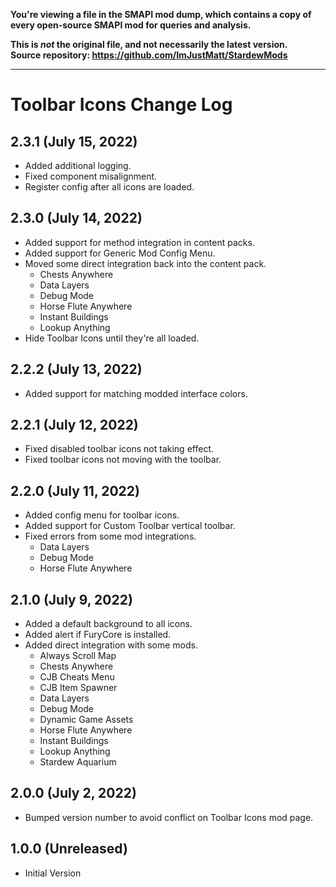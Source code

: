 **You're viewing a file in the SMAPI mod dump, which contains a copy of every open-source SMAPI mod
for queries and analysis.**

**This is _not_ the original file, and not necessarily the latest version.**  
**Source repository: https://github.com/ImJustMatt/StardewMods**

----

# Toolbar Icons Change Log

## 2.3.1 (July 15, 2022)

* Added additional logging.
* Fixed component misalignment.
* Register config after all icons are loaded.

## 2.3.0 (July 14, 2022)

* Added support for method integration in content packs.
* Added support for Generic Mod Config Menu.
* Moved some direct integration back into the content pack.
    * Chests Anywhere
    * Data Layers
    * Debug Mode
    * Horse Flute Anywhere
    * Instant Buildings
    * Lookup Anything
* Hide Toolbar Icons until they're all loaded.

## 2.2.2 (July 13, 2022)

* Added support for matching modded interface colors.

## 2.2.1 (July 12, 2022)

* Fixed disabled toolbar icons not taking effect.
* Fixed toolbar icons not moving with the toolbar.

## 2.2.0 (July 11, 2022)

* Added config menu for toolbar icons.
* Added support for Custom Toolbar vertical toolbar.
* Fixed errors from some mod integrations.
    * Data Layers
    * Debug Mode
    * Horse Flute Anywhere

## 2.1.0 (July 9, 2022)

* Added a default background to all icons.
* Added alert if FuryCore is installed.
* Added direct integration with some mods.
    * Always Scroll Map
    * Chests Anywhere
    * CJB Cheats Menu
    * CJB Item Spawner
    * Data Layers
    * Debug Mode
    * Dynamic Game Assets
    * Horse Flute Anywhere
    * Instant Buildings
    * Lookup Anything
    * Stardew Aquarium

## 2.0.0 (July 2, 2022)

* Bumped version number to avoid conflict on Toolbar Icons mod page.

## 1.0.0 (Unreleased)

* Initial Version